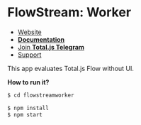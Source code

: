 # FlowStream: Worker

- [Website](https://www.totaljs.com/flow/)
- [__Documentation__](https://docs.totaljs.com/total4/5aed1001bj51c/)
- [Join __Total.js Telegram__](https://t.me/totalplatform)
- [Support](https://www.totaljs.com/support/)

This app evaluates Total.js Flow without UI.

__How to run it?__

```bash
$ cd flowstreamworker

$ npm install
$ npm start
```